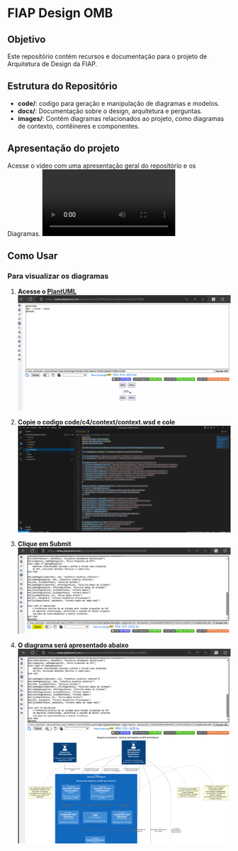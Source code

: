 # FIAP Design OMB

## Objetivo
Este repositório contém recursos e documentação para o projeto de Arquitetura de Design da FIAP.

## Estrutura do Repositório

- **code/**: codigo para geração e manipulação de diagramas e modelos.
- **docs/**: Documentação sobre o design, arquitetura e perguntas.
- **images/**: Contém diagramas relacionados ao projeto, como diagramas de contexto, contêineres e componentes.

## Apresentação do projeto
Acesse o video com uma apresentação geral do repositório e os Diagramas. 
![](./doc/apresentacao_projeto.mp4)

## Como Usar

### Para visualizar os diagramas
1. **Acesse o [PlantUML](https://www.plantuml.com/plantuml/uml/SyfFKj2rKt3CoKnELR1Io4ZDoSa70000)**
![](./images/plantuml/plantuml.png)

2. **Copie o codigo code/c4/context/context.wsd e cole**
![](./images/plantuml/copiacola.png)

3. **Clique em Submit**
![](./images/plantuml/plantuml_submit.png)

4. **O diagrama será apresentado abaixo**
![](./images/plantuml/plantuml_view.png)
